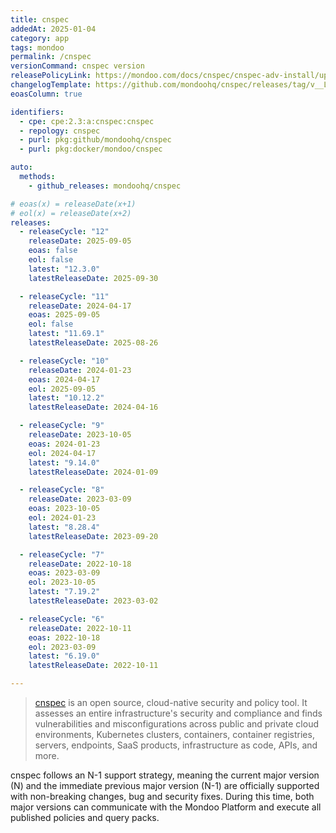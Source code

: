 ```yaml
---
title: cnspec
addedAt: 2025-01-04
category: app
tags: mondoo
permalink: /cnspec
versionCommand: cnspec version
releasePolicyLink: https://mondoo.com/docs/cnspec/cnspec-adv-install/update/
changelogTemplate: https://github.com/mondoohq/cnspec/releases/tag/v__LATEST__
eoasColumn: true

identifiers:
  - cpe: cpe:2.3:a:cnspec:cnspec
  - repology: cnspec
  - purl: pkg:github/mondoohq/cnspec
  - purl: pkg:docker/mondoo/cnspec

auto:
  methods:
    - github_releases: mondoohq/cnspec

# eoas(x) = releaseDate(x+1)
# eol(x) = releaseDate(x+2)
releases:
  - releaseCycle: "12"
    releaseDate: 2025-09-05
    eoas: false
    eol: false
    latest: "12.3.0"
    latestReleaseDate: 2025-09-30

  - releaseCycle: "11"
    releaseDate: 2024-04-17
    eoas: 2025-09-05
    eol: false
    latest: "11.69.1"
    latestReleaseDate: 2025-08-26

  - releaseCycle: "10"
    releaseDate: 2024-01-23
    eoas: 2024-04-17
    eol: 2025-09-05
    latest: "10.12.2"
    latestReleaseDate: 2024-04-16

  - releaseCycle: "9"
    releaseDate: 2023-10-05
    eoas: 2024-01-23
    eol: 2024-04-17
    latest: "9.14.0"
    latestReleaseDate: 2024-01-09

  - releaseCycle: "8"
    releaseDate: 2023-03-09
    eoas: 2023-10-05
    eol: 2024-01-23
    latest: "8.28.4"
    latestReleaseDate: 2023-09-20

  - releaseCycle: "7"
    releaseDate: 2022-10-18
    eoas: 2023-03-09
    eol: 2023-10-05
    latest: "7.19.2"
    latestReleaseDate: 2023-03-02

  - releaseCycle: "6"
    releaseDate: 2022-10-11
    eoas: 2022-10-18
    eol: 2023-03-09
    latest: "6.19.0"
    latestReleaseDate: 2022-10-11

---
```


> [cnspec](https://mondoo.com/cnspec/) is an open source, cloud-native security and policy tool.
> It assesses an entire infrastructure's security and compliance and finds vulnerabilities and misconfigurations across
> public and private cloud environments, Kubernetes clusters, containers, container registries, servers, endpoints,
> SaaS products, infrastructure as code, APIs, and more.

cnspec follows an N-1 support strategy,
meaning the current major version (N) and the immediate previous major version (N-1) are officially supported
with non-breaking changes, bug and security fixes.
During this time, both major versions can communicate with the Mondoo Platform and execute all published policies and query packs.
